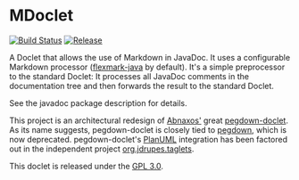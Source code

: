 MDoclet
=======

[![Build Status](https://travis-ci.org/mnlipp/org.jdrupes.mdoclet.svg?branch=master)](https://travis-ci.org/mnlipp/org.jdrupes.mdoclet)
[![Release](https://jitpack.io/v/mnlipp/org.jdrupes.mdoclet.svg)](https://jitpack.io/#mnlipp/org.jdrupes.mdoclet)

A Doclet that allows the use of Markdown in JavaDoc. It uses a configurable 
Markdown processor
([flexmark-java](https://github.com/vsch/flexmark-java) by default). 
It's a simple preprocessor to the standard Doclet: It processes all JavaDoc 
comments in the documentation tree and then forwards the result to the 
standard Doclet.

See the javadoc package description for details. 

This project is an architectural redesign of 
[Abnaxos'](https://github.com/Abnaxos) 
great [pegdown-doclet](https://github.com/Abnaxos/pegdown-doclet). As its
name suggests, pegdown-doclet is closely tied to 
[pegdown](https://github.com/sirthias/pegdown), which is now
deprecated. pegdown-doclet's [PlanUML](http://plantuml.com/) 
integration has been factored out in the independent project 
[org.jdrupes.taglets](https://github.com/mnlipp/org.jdrupes.taglets).

This doclet is released under the
[GPL 3.0](http://www.gnu.org/licenses/gpl-3.0-standalone.html).

